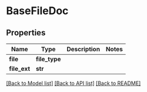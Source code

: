 # BaseFileDoc


## Properties
Name | Type | Description | Notes
------------ | ------------- | ------------- | -------------
**file** | **file_type** |  | 
**file_ext** | **str** |  | 

[[Back to Model list]](../README.md#documentation-for-models) [[Back to API list]](../README.md#documentation-for-api-endpoints) [[Back to README]](../README.md)


